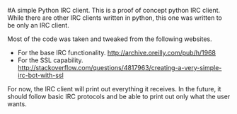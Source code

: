#A simple Python IRC client.
This is a proof of concept python IRC client. While there are other IRC clients written in python, this one was written to be only an IRC client.

Most of the code was taken and tweaked from the following websites.
- For the base IRC functionality. http://archive.oreilly.com/pub/h/1968
- For the SSL capability. http://stackoverflow.com/questions/4817963/creating-a-very-simple-irc-bot-with-ssl

For now, the IRC client will print out everything it receives. In the future, it should follow basic IRC protocols and be able to print out only what the user wants.
